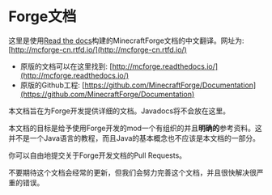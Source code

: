 Forge文档
=========

这里是使用[Read the docs](https://readthedocs.org/)构建的MinecraftForge文档的中文翻译。网址为: [http://mcforge-cn.rtfd.io/](http://mcforge-cn.rtfd.io/)

- 原版的文档可以在这里找到: [http://mcforge.readthedocs.io/](http://mcforge.readthedocs.io/)
- 原版的Github工程: [https://github.com/MinecraftForge/Documentation](https://github.com/MinecraftForge/Documentation)

本文档旨在为Forge开发提供详细的文档。Javadocs将不会放在这里。

本文档的目标是给予使用Forge开发的mod一个有组织的并且**明确的**参考资料。这并不是一个Java语言的教程，而且Java的基本概念也不应该是本文档的一部分。

你可以自由地提交关于Forge开发文档的Pull Requests。

不要期待这个文档会经常的更新，但我们会努力完善这个文档，并且很快解决很严重的错误。